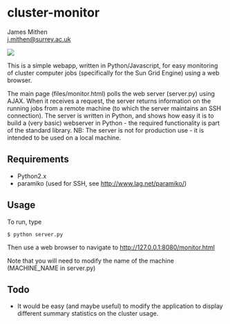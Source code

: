 cluster-monitor
===============

James Mithen  
j.mithen@surrey.ac.uk

![](https://github.com/jpmit/cluster-monitor/pic.png)

This is a simple webapp, written in Python/Javascript, for easy
monitoring of cluster computer jobs (specifically for the Sun Grid
Engine) using a web browser.  

The main page (files/monitor.html) polls the web server (server.py)
using AJAX.  When it receives a request, the server returns
information on the running jobs from a remote machine (to which the
server maintains an SSH connection).  The server is written in Python,
and shows how easy it is to build a (very basic) webserver in Python -
the required functionality is part of the standard library.  NB: The
server is not for production use - it is intended to be used on a
local machine.

Requirements
-------------
* Python2.x
* paramiko (used for SSH, see http://www.lag.net/paramiko/)

Usage
------

To run, type

    $ python server.py
Then use a web browser to navigate to http://127.0.0.1:8080/monitor.html

Note that you will need to modify the name of the machine (MACHINE_NAME in server.py)

Todo 
---- 

* It would be easy (and maybe useful) to modify the application to
  display different summary statistics on the cluster usage.
